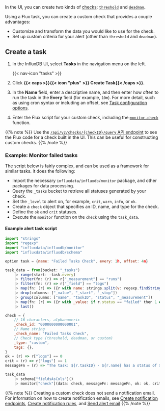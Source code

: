 
In the UI, you can create two kinds of [checks](/influxdb/v2/reference/glossary/#check):
[`threshold`](/influxdb/v2/monitor-alert/checks/create/#threshold-check) and
[`deadman`](/influxdb/v2/monitor-alert/checks/create/#deadman-check).

Using a Flux task, you can create a custom check that provides a couple advantages:

- Customize and transform the data you would like to use for the check.
- Set up custom criteria for your alert (other than `threshold` and `deadman`).

## Create a task

1. In the InfluxDB UI, select **Tasks** in the navigation menu on the left.

    {{< nav-icon "tasks" >}}

2. Click **{{< caps >}}{{< icon "plus" >}} Create Task{{< /caps >}}**.
3. In the **Name** field, enter a descriptive name,
   and then enter how often to run the task in the **Every** field (for example, `10m`).
   For more detail, such as using cron syntax or including an offset, see [Task configuration options](/influxdb/v2/process-data/task-options/).
4. Enter the Flux script for your custom check, including the [`monitor.check`](/flux/v0/stdlib/influxdata/influxdb/monitor/check/) function.

{{% note %}}
Use the [`/api/v2/checks/{checkID}/query` API endpoint](/influxdb/v2/api/#operation/DeleteDashboardsIDOwnersID)
to see the Flux code for a check built in the UI.
This can be useful for constructing custom checks.
{{% /note %}}

### Example: Monitor failed tasks

The script below is fairly complex, and can be used as a framework for similar tasks.
It does the following:

- Import the necessary `influxdata/influxdb/monitor` package, and other packages for data processing.
- Query the `_tasks` bucket to retrieve all statuses generated by your check.
- Set the `_level` to alert on, for example, `crit`, `warn`, `info`, or `ok`.
- Create a `check` object that specifies an ID, name, and type for the check.
- Define the `ok` and `crit` statuses.
- Execute the `monitor` function on the `check` using the `task_data`.

#### Example alert task script

```js
import "strings"
import "regexp"
import "influxdata/influxdb/monitor"
import "influxdata/influxdb/schema"

option task = {name: "Failed Tasks Check", every: 1h, offset: 4m}

task_data = from(bucket: "_tasks")
    |> range(start: -task.every)
    |> filter(fn: (r) => r["_measurement"] == "runs")
    |> filter(fn: (r) => r["_field"] == "logs")
    |> map(fn: (r) => ({r with name: strings.split(v: regexp.findString(r: /option task = \{([^\}]+)/, v: r._value), t: "\\\\\\\"")[1]}))
    |> drop(columns: ["_value", "_start", "_stop"])
    |> group(columns: ["name", "taskID", "status", "_measurement"])
    |> map(fn: (r) => ({r with _value: if r.status == "failed" then 1 else 0}))
    |> last()

check = {
    // 16 characters, alphanumeric
    _check_id: "0000000000000001",
    // Name string
    _check_name: "Failed Tasks Check",
    // Check type (threshold, deadman, or custom)
    _type: "custom",
    tags: {},
}
ok = (r) => r["logs"] == 0
crit = (r) => r["logs"] == 1
messageFn = (r) => "The task: ${r.taskID} - ${r.name} has a status of ${r.status}"

task_data
    |> schema["fieldsAsCols"]()
    |> monitor["check"](data: check, messageFn: messageFn, ok: ok, crit: crit)
```

{{% note %}}
Creating a custom check does not send a notification email.
For information on how to create notification emails, see
[Create notification endpoints](/influxdb/v2/monitor-alert/notification-endpoints/create),
[Create notification rules](/influxdb/v2/monitor-alert/notification-rules/create),
and [Send alert email](/influxdb/v2/monitor-alert/send-email/)
{{% /note %}}
